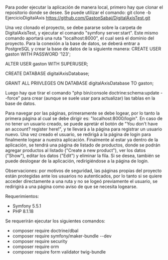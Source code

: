 Para poder ejecutar la aplicación de manera local, primero hay que clonar el repositorio donde se desee. Se puede utilizar el comando:
git clone -b EjercicioDigitalAxis https://github.com/GastonSabaj/DigitalAxisTest.git

Una vez clonado el proyecto, se debe pararse sobre la carpeta de DigitalAxisTest, y ejecutar el comando "symfony server:start". Este mismo comando aportará una ruta "localhost:8000", el cual será el dominio del proyecto.
Para la conexión a la base de datos, se deberá entrar a PostgreSQL y crear la base de datos de la siguiente manera:
CREATE USER gaston WITH PASSWORD '123';

ALTER USER gaston WITH SUPERUSER;

CREATE DATABASE digitalAxisDatabase;

GRANT ALL PRIIVLEGES ON DATABASE digitalAxisDatabase TO gaston;

  Luego hay que tirar el comando "php bin/console doctrine:schema:update --force" para crear (aunque se suele usar para actualizar) las tablas en la base de datos.
  
  Para navegar por las páginas, primeramente se debe logear, por lo tanto la primera página al cual se debe dirigir es: "localhost:8000/login". En caso de no tener un usuario creado, se puede apretár el botón de "You don't have an account? register here!", y te llevará a la página para registrar un usuario nuevo.
  Una vez creado el usuario, se redirigá a la página de login para finalmente logear a nuestra aplicación.
  Finalmente al estar ya dentro de la aplicación, se tendrá una página de listado de productos, donde se podrán agregar productos al listado ("Create a new product"), ver los datos ("Show"), editar los datos ("Edit") y eliminar la fila. Si se desea, también se puede deslogear de la aplicación, redirigiéndose a la página de login.
  
Observaciones: por motivos de seguridad, las páginas propias del proyecto están protegidas ante los usuarios no autenticados, por lo tanto si se quiere acceder directamente a una ruta y no se logeó previamente el usuario, se redirigirá a una página como aviso de que se necesita logearse.
  

Requerimientos:
- Symfony 5.5.1
- PHP 8.1.18

Se requerirán ejecutar los siguientes comandos:
- composer require doctrine/dbal
- composer require symfony/maker-bundle --dev
- composer require security
- composer require orm
- composer require form  validator twig-bundle

  
